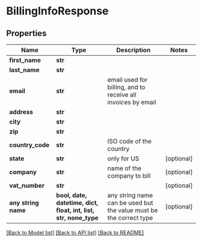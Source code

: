 # BillingInfoResponse


## Properties
Name | Type | Description | Notes
------------ | ------------- | ------------- | -------------
**first_name** | **str** |  | 
**last_name** | **str** |  | 
**email** | **str** | email used for billing, and to receive all invoices by email | 
**address** | **str** |  | 
**city** | **str** |  | 
**zip** | **str** |  | 
**country_code** | **str** | ISO code of the country | 
**state** | **str** | only for US | [optional] 
**company** | **str** | name of the company to bill | [optional] 
**vat_number** | **str** |  | [optional] 
**any string name** | **bool, date, datetime, dict, float, int, list, str, none_type** | any string name can be used but the value must be the correct type | [optional]

[[Back to Model list]](../README.md#documentation-for-models) [[Back to API list]](../README.md#documentation-for-api-endpoints) [[Back to README]](../README.md)


